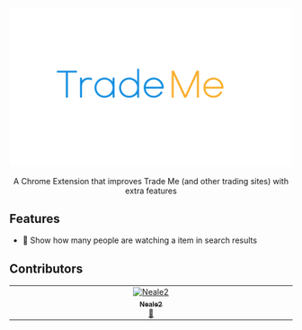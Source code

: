 ![Large Logo with the text Trade Me Plus](/assets/images/largelogo.png)
<p align="center">
A Chrome Extension that improves Trade Me (and other trading sites) with extra features
</p>

## Features

- 🔎 Show how many people are watching a item in search results

## Contributors

<!-- ALL-CONTRIBUTORS-LIST:START - Do not remove or modify this section -->
<!-- prettier-ignore-start -->
<!-- markdownlint-disable -->
<table>
  <tbody>
    <tr>
      <td align="center" valign="top" width="14.28%"><a href="https://github.com/Neale2"><img src="https://avatars.githubusercontent.com/u/104478727?v=4?s=100" width="100px;" alt="Neale2"/><br /><sub><b>Neale2</b></sub></a><br /><a href="#ideas-Neale2" title="Ideas, Planning, & Feedback">🤔</a></td>
    </tr>
  </tbody>
</table>

<!-- markdownlint-restore -->
<!-- prettier-ignore-end -->

<!-- ALL-CONTRIBUTORS-LIST:END -->